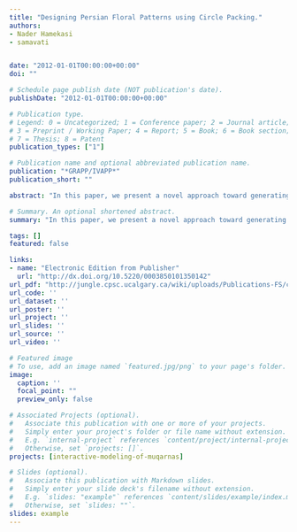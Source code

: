 ```yaml
---
title: "Designing Persian Floral Patterns using Circle Packing."
authors:
- Nader Hamekasi
- samavati


date: "2012-01-01T00:00:00+00:00"
doi: ""

# Schedule page publish date (NOT publication's date).
publishDate: "2012-01-01T00:00:00+00:00"

# Publication type.
# Legend: 0 = Uncategorized; 1 = Conference paper; 2 = Journal article;
# 3 = Preprint / Working Paper; 4 = Report; 5 = Book; 6 = Book section;
# 7 = Thesis; 8 = Patent
publication_types: ["1"]

# Publication name and optional abbreviated publication name.
publication: "*GRAPP/IVAPP*"
publication_short: ""

abstract: "In this paper, we present a novel approach toward generating floral patterns. We extract the essence of a pattern aside from its appearance and geometry into combinatorial elements. As a result, existing patterns can be reshaped while preserving their essence. Furthermore, we can create new patterns that adhere to high level concepts such as imperfect symmetry and visual balance. By decomposing floral patterns into a configuration of circles and angles, we can reconstruct this patterns on different surfaces given a conformal mapping."

# Summary. An optional shortened abstract.
summary: "In this paper, we present a novel approach toward generating floral patterns. We extract the essence of a pattern aside from its appearance and geometry into combinatorial elements. As a result, existing patterns can be reshaped while preserving their essence. Furthermore, we can create new patterns that adhere to high level concepts such as imperfect symmetry and visual balance. By decomposing floral patterns into a configuration of circles and angles, we can reconstruct this patterns on differ..."

tags: []
featured: false

links:
- name: "Electronic Edition from Publisher"
  url: "http://dx.doi.org/10.5220/0003850101350142"
url_pdf: "http://jungle.cpsc.ucalgary.ca/wiki/uploads/Publications-FS/circle-packing-grapp2012-hamekasi.pdf"
url_code: ''
url_dataset: ''
url_poster: ''
url_project: ''
url_slides: ''
url_source: ''
url_video: ''

# Featured image
# To use, add an image named `featured.jpg/png` to your page's folder. 
image:
  caption: ''
  focal_point: ""
  preview_only: false

# Associated Projects (optional).
#   Associate this publication with one or more of your projects.
#   Simply enter your project's folder or file name without extension.
#   E.g. `internal-project` references `content/project/internal-project/index.md`.
#   Otherwise, set `projects: []`.
projects: [interactive-modeling-of-muqarnas]

# Slides (optional).
#   Associate this publication with Markdown slides.
#   Simply enter your slide deck's filename without extension.
#   E.g. `slides: "example"` references `content/slides/example/index.md`.
#   Otherwise, set `slides: ""`.
slides: example
---
```

